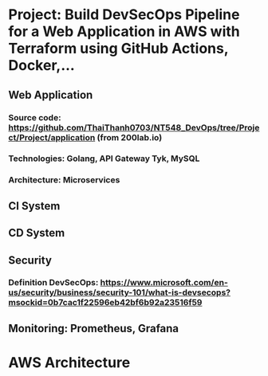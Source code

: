 # Project: Build DevSecOps Pipeline for a Web Application in AWS with Terraform using GitHub Actions, Docker,...

## Web Application
### Source code: https://github.com/ThaiThanh0703/NT548_DevOps/tree/Project/Project/application (from 200lab.io)
### Technologies: Golang, API Gateway Tyk, MySQL
### Architecture: Microservices

## CI System

## CD System

## Security
### Definition DevSecOps: https://www.microsoft.com/en-us/security/business/security-101/what-is-devsecops?msockid=0b7cac1f22596eb42bf6b92a23516f59

## Monitoring: Prometheus, Grafana

# AWS Architecture


